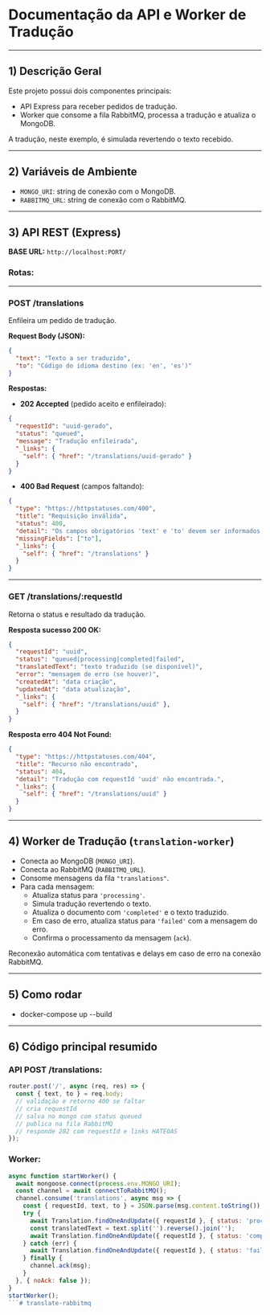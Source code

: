 # Documentação da API e Worker de Tradução

---

## 1) Descrição Geral

Este projeto possui dois componentes principais:

- API Express para receber pedidos de tradução.
- Worker que consome a fila RabbitMQ, processa a tradução e atualiza o MongoDB.

A tradução, neste exemplo, é simulada revertendo o texto recebido.

---

## 2) Variáveis de Ambiente

- `MONGO_URI`: string de conexão com o MongoDB.
- `RABBITMQ_URL`: string de conexão com o RabbitMQ.

---

## 3) API REST (Express)

**BASE URL:** `http://localhost:PORT/`

### Rotas:

---

### POST /translations

Enfileira um pedido de tradução.

**Request Body (JSON):**

```json
{
  "text": "Texto a ser traduzido",
  "to": "Código do idioma destino (ex: 'en', 'es')"
}
```

**Respostas:**

- **202 Accepted** (pedido aceito e enfileirado):

```json
{
  "requestId": "uuid-gerado",
  "status": "queued",
  "message": "Tradução enfileirada",
  "_links": {
    "self": { "href": "/translations/uuid-gerado" }
  }
}
```

- **400 Bad Request** (campos faltando):

```json
{
  "type": "https://httpstatuses.com/400",
  "title": "Requisição inválida",
  "status": 400,
  "detail": "Os campos obrigatórios 'text' e 'to' devem ser informados.",
  "missingFields": ["to"],
  "_links": {
    "self": { "href": "/translations" }
  }
}
```

---

### GET /translations/:requestId

Retorna o status e resultado da tradução.

**Resposta sucesso 200 OK:**

```json
{
  "requestId": "uuid",
  "status": "queued|processing|completed|failed",
  "translatedText": "texto traduzido (se disponível)",
  "error": "mensagem de erro (se houver)",
  "createdAt": "data criação",
  "updatedAt": "data atualização",
  "_links": {
    "self": { "href": "/translations/uuid" },
  }
}
```

**Resposta erro 404 Not Found:**

```json
{
  "type": "https://httpstatuses.com/404",
  "title": "Recurso não encontrado",
  "status": 404,
  "detail": "Tradução com requestId 'uuid' não encontrada.",
  "_links": {
    "self": { "href": "/translations/uuid" }
  }
}
```

---

## 4) Worker de Tradução (`translation-worker`)

- Conecta ao MongoDB (`MONGO_URI`).
- Conecta ao RabbitMQ (`RABBITMQ_URL`).
- Consome mensagens da fila `"translations"`.
- Para cada mensagem:
  - Atualiza status para `'processing'`.
  - Simula tradução revertendo o texto.
  - Atualiza o documento com `'completed'` e o texto traduzido.
  - Em caso de erro, atualiza status para `'failed'` com a mensagem do erro.
  - Confirma o processamento da mensagem (`ack`).

Reconexão automática com tentativas e delays em caso de erro na conexão RabbitMQ.

---

## 5) Como rodar

- docker-compose up --build

---

## 6) Código principal resumido

### API POST /translations:

```js
router.post('/', async (req, res) => {
  const { text, to } = req.body;
  // validação e retorno 400 se faltar
  // cria requestId
  // salva no mongo com status queued
  // publica na fila RabbitMQ
  // responde 202 com requestId e links HATEOAS
});
```

### Worker:

```js
async function startWorker() {
  await mongoose.connect(process.env.MONGO_URI);
  const channel = await connectToRabbitMQ();
  channel.consume('translations', async msg => {
    const { requestId, text, to } = JSON.parse(msg.content.toString());
    try {
      await Translation.findOneAndUpdate({ requestId }, { status: 'processing' });
      const translatedText = text.split('').reverse().join('');
      await Translation.findOneAndUpdate({ requestId }, { status: 'completed', translatedText });
    } catch (err) {
      await Translation.findOneAndUpdate({ requestId }, { status: 'failed', error: err.message });
    } finally {
      channel.ack(msg);
    }
  }, { noAck: false });
}
startWorker();
```# translate-rabbitmq
